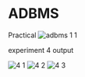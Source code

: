 # ADBMS
Practical
![adbms 1 1](https://github.com/user-attachments/assets/24f32f4e-eaad-4d34-8f9d-fc980a6202b8)

experiment 4
output

![4 1](https://github.com/user-attachments/assets/0a0f9d36-459a-4c64-9cce-ca0230222f8f)
![4 2](https://github.com/user-attachments/assets/d562707b-dace-475f-8893-ab322d682b12)
![4 3](https://github.com/user-attachments/assets/fcb47ce6-d2c1-4631-899a-4ec8b6774e41)
